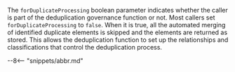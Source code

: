 <!-- SPDX-License-Identifier: CC-BY-4.0 -->
<!-- Copyright Contributors to the ODPi Egeria project 2020. -->

The `forDuplicateProcessing` boolean parameter indicates whether the caller is part of the deduplication governance function or not.  Most callers set `forDuplicateProcessing` to `false`.  When it is true, all the automated merging of identified duplicate elements is skipped and the elements are returned as stored.  This allows the deduplication function to set up the relationships and classifications that control the deduplication process.

--8<-- "snippets/abbr.md"
